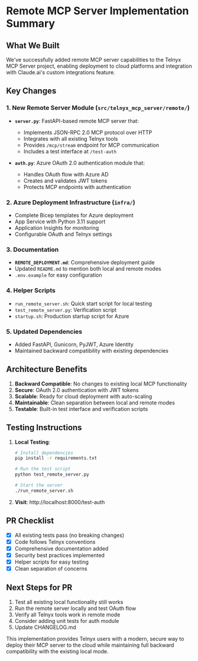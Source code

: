 # Remote MCP Server Implementation Summary

## What We Built

We've successfully added remote MCP server capabilities to the Telnyx MCP Server project, enabling deployment to cloud platforms and integration with Claude.ai's custom integrations feature.

## Key Changes

### 1. New Remote Server Module (`src/telnyx_mcp_server/remote/`)
- **`server.py`**: FastAPI-based remote MCP server that:
  - Implements JSON-RPC 2.0 MCP protocol over HTTP
  - Integrates with all existing Telnyx tools
  - Provides `/mcp/stream` endpoint for MCP communication
  - Includes a test interface at `/test-auth`
  
- **`auth.py`**: Azure OAuth 2.0 authentication module that:
  - Handles OAuth flow with Azure AD
  - Creates and validates JWT tokens
  - Protects MCP endpoints with authentication

### 2. Azure Deployment Infrastructure (`infra/`)
- Complete Bicep templates for Azure deployment
- App Service with Python 3.11 support
- Application Insights for monitoring
- Configurable OAuth and Telnyx settings

### 3. Documentation
- **`REMOTE_DEPLOYMENT.md`**: Comprehensive deployment guide
- Updated `README.md` to mention both local and remote modes
- `.env.example` for easy configuration

### 4. Helper Scripts
- `run_remote_server.sh`: Quick start script for local testing
- `test_remote_server.py`: Verification script
- `startup.sh`: Production startup script for Azure

### 5. Updated Dependencies
- Added FastAPI, Gunicorn, PyJWT, Azure Identity
- Maintained backward compatibility with existing dependencies

## Architecture Benefits

1. **Backward Compatible**: No changes to existing local MCP functionality
2. **Secure**: OAuth 2.0 authentication with JWT tokens
3. **Scalable**: Ready for cloud deployment with auto-scaling
4. **Maintainable**: Clean separation between local and remote modes
5. **Testable**: Built-in test interface and verification scripts

## Testing Instructions

1. **Local Testing**:
   ```bash
   # Install dependencies
   pip install -r requirements.txt
   
   # Run the test script
   python test_remote_server.py
   
   # Start the server
   ./run_remote_server.sh
   ```

2. **Visit**: http://localhost:8000/test-auth

## PR Checklist

- [x] All existing tests pass (no breaking changes)
- [x] Code follows Telnyx conventions
- [x] Comprehensive documentation added
- [x] Security best practices implemented
- [x] Helper scripts for easy testing
- [x] Clean separation of concerns

## Next Steps for PR

1. Test all existing local functionality still works
2. Run the remote server locally and test OAuth flow
3. Verify all Telnyx tools work in remote mode
4. Consider adding unit tests for auth module
5. Update CHANGELOG.md

This implementation provides Telnyx users with a modern, secure way to deploy their MCP server to the cloud while maintaining full backward compatibility with the existing local mode.